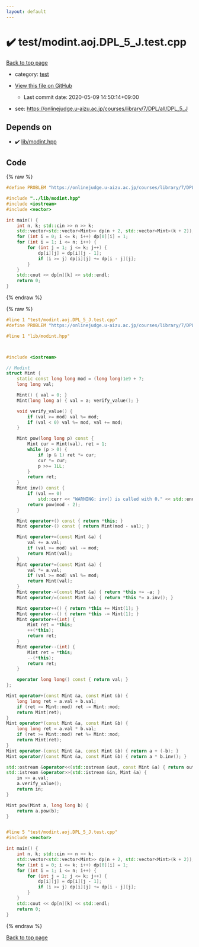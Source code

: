```yaml
---
layout: default
---
```


<!-- mathjax config similar to math.stackexchange -->
<script type="text/javascript" async
  src="https://cdnjs.cloudflare.com/ajax/libs/mathjax/2.7.5/MathJax.js?config=TeX-MML-AM_CHTML">
</script>
<script type="text/x-mathjax-config">
  MathJax.Hub.Config({
    TeX: { equationNumbers: { autoNumber: "AMS" }},
    tex2jax: {
      inlineMath: [ ['$','$'] ],
      processEscapes: true
    },
    "HTML-CSS": { matchFontHeight: false },
    displayAlign: "left",
    displayIndent: "2em"
  });
</script>

<script type="text/javascript" src="https://cdnjs.cloudflare.com/ajax/libs/jquery/3.4.1/jquery.min.js"></script>
<script src="https://cdn.jsdelivr.net/npm/jquery-balloon-js@1.1.2/jquery.balloon.min.js" integrity="sha256-ZEYs9VrgAeNuPvs15E39OsyOJaIkXEEt10fzxJ20+2I=" crossorigin="anonymous"></script>
<script type="text/javascript" src="../../assets/js/copy-button.js"></script>
<link rel="stylesheet" href="../../assets/css/copy-button.css" />


# :heavy_check_mark: test/modint.aoj.DPL_5_J.test.cpp

<a href="../../index.html">Back to top page</a>

* category: <a href="../../index.html#098f6bcd4621d373cade4e832627b4f6">test</a>
* <a href="{{ site.github.repository_url }}/blob/master/test/modint.aoj.DPL_5_J.test.cpp">View this file on GitHub</a>
    - Last commit date: 2020-05-09 14:50:14+09:00


* see: <a href="https://onlinejudge.u-aizu.ac.jp/courses/library/7/DPL/all/DPL_5_J">https://onlinejudge.u-aizu.ac.jp/courses/library/7/DPL/all/DPL_5_J</a>


## Depends on

* :heavy_check_mark: <a href="../../library/lib/modint.hpp.html">lib/modint.hpp</a>


## Code

<a id="unbundled"></a>
{% raw %}
```cpp
#define PROBLEM "https://onlinejudge.u-aizu.ac.jp/courses/library/7/DPL/all/DPL_5_J"

#include "../lib/modint.hpp"
#include <iostream>
#include <vector>

int main() {
    int n, k; std::cin >> n >> k;
    std::vector<std::vector<Mint>> dp(n + 2, std::vector<Mint>(k + 2));
    for (int i = 0; i <= k; i++) dp[0][i] = 1;
    for (int i = 1; i <= n; i++) {
        for (int j = 1; j <= k; j++) {
            dp[i][j] = dp[i][j - 1];
            if (i >= j) dp[i][j] += dp[i - j][j];
        }
    }
    std::cout << dp[n][k] << std::endl;
    return 0;
}

```
{% endraw %}

<a id="bundled"></a>
{% raw %}
```cpp
#line 1 "test/modint.aoj.DPL_5_J.test.cpp"
#define PROBLEM "https://onlinejudge.u-aizu.ac.jp/courses/library/7/DPL/all/DPL_5_J"

#line 1 "lib/modint.hpp"



#include <iostream>

// Modint
struct Mint {
    static const long long mod = (long long)1e9 + 7;
    long long val;

    Mint() { val = 0; }
    Mint(long long a) { val = a; verify_value(); }

    void verify_value() {
        if (val >= mod) val %= mod;
        if (val < 0) val %= mod, val += mod;
    }

    Mint pow(long long p) const {
        Mint cur = Mint(val), ret = 1;
        while (p > 0) {
            if (p & 1) ret *= cur;
            cur *= cur;
            p >>= 1LL;
        }
        return ret;
    }
    Mint inv() const {
        if (val == 0)
            std::cerr << "WARNING: inv() is called with 0." << std::endl;
        return pow(mod - 2);
    }

    Mint operator+() const { return *this; }
    Mint operator-() const { return Mint(mod - val); }

    Mint operator+=(const Mint &a) {
        val += a.val;
        if (val >= mod) val -= mod;
        return Mint(val);
    }
    Mint operator*=(const Mint &a) {
        val *= a.val;
        if (val >= mod) val %= mod;
        return Mint(val);
    }
    Mint operator-=(const Mint &a) { return *this += -a; }
    Mint operator/=(const Mint &a) { return *this *= a.inv(); }

    Mint operator++() { return *this += Mint(1); }
    Mint operator--() { return *this -= Mint(1); }
    Mint operator++(int) {
        Mint ret = *this;
        ++(*this);
        return ret;
    }
    Mint operator--(int) {
        Mint ret = *this;
        --(*this);
        return ret;
    }

    operator long long() const { return val; }
};

Mint operator+(const Mint &a, const Mint &b) {
    long long ret = a.val + b.val;
    if (ret >= Mint::mod) ret -= Mint::mod;
    return Mint(ret);
}
Mint operator*(const Mint &a, const Mint &b) {
    long long ret = a.val * b.val;
    if (ret >= Mint::mod) ret %= Mint::mod;
    return Mint(ret);
}
Mint operator-(const Mint &a, const Mint &b) { return a + (-b); }
Mint operator/(const Mint &a, const Mint &b) { return a * b.inv(); }

std::ostream &operator<<(std::ostream &out, const Mint &a) { return out << a.val; }
std::istream &operator>>(std::istream &in, Mint &a) {
    in >> a.val;
    a.verify_value();
    return in;
}

Mint pow(Mint a, long long b) {
    return a.pow(b);
}


#line 5 "test/modint.aoj.DPL_5_J.test.cpp"
#include <vector>

int main() {
    int n, k; std::cin >> n >> k;
    std::vector<std::vector<Mint>> dp(n + 2, std::vector<Mint>(k + 2));
    for (int i = 0; i <= k; i++) dp[0][i] = 1;
    for (int i = 1; i <= n; i++) {
        for (int j = 1; j <= k; j++) {
            dp[i][j] = dp[i][j - 1];
            if (i >= j) dp[i][j] += dp[i - j][j];
        }
    }
    std::cout << dp[n][k] << std::endl;
    return 0;
}

```
{% endraw %}

<a href="../../index.html">Back to top page</a>

